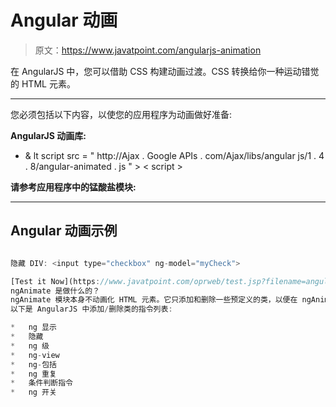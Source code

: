 # Angular 动画

> 原文：<https://www.javatpoint.com/angularjs-animation>

在 AngularJS 中，您可以借助 CSS 构建动画过渡。CSS 转换给你一种运动错觉的 HTML 元素。

* * *

您必须包括以下内容，以使您的应用程序为动画做好准备:

**AngularJS 动画库:**

*   & lt script src = " http://Ajax . Google APIs . com/Ajax/libs/angular js/1 . 4 . 8/angular-animated . js " > < script >

**请参考应用程序中的锰酸盐模块:**

* * *

## Angular 动画示例

```js

隐藏 DIV: <input type="checkbox" ng-model="myCheck">

[Test it Now](https://www.javatpoint.com/oprweb/test.jsp?filename=angularanimation1)
ngAnimate 是做什么的？
ngAnimate 模块本身不动画化 HTML 元素。它只添加和删除一些预定义的类，以便在 ngAnimate 注意到某些事件时制作动画，例如隐藏或显示一个 HTML 元素。
以下是 AngularJS 中添加/删除类的指令列表:

*   ng 显示
*   隐藏
*   ng 级
*   ng-view
*   ng-包括
*   ng 重复
*   条件判断指令
*   ng 开关

```